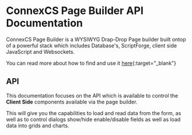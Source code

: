 # ConnexCS Page Builder API Documentation

ConnexCS Page Builder is a WYSIWYG Drap-Drop Page builder built ontop of a powerful stack which includes Database's, ScriptForge,
client side JavaScript and Websockets.

You can read more about how to find and use it [here](https://page-builder-api-docs.connexcs.com/){:target="_blank"}

## API

This documentation focuses on the API which is available to control the **Client Side** components available via the page builder.

This will give you the capabilities to load and read data from the form, as well as to control dialogs show/hide enable/disable fields
as well as load data into grids and charts.
